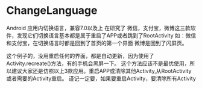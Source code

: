 # ChangeLanguage
Android 应用内切换语言，兼容7.0以及上
在研究了 微信，支付宝，微博这三款软件，发现它们切换语言基本都是属于重启了APP或者跳到了RootActivity
如：微信和支付宝，在切换语言时都是回到了首页的第一个界面
微博是回到了闪屏页。

这个例子的，没用重启任何的界面，都是自动更新，因为使用了Activity.recreate()方法，有的手机会黑屏一下。
这个方法应该不是最优使用，所以建议大家还是仿照以上3款应用。重启APP或清除其他Activity,从RootActivity 或者需要的Activity重启。
谨记一定要，如果要重启Activity，要清除所有Activity
